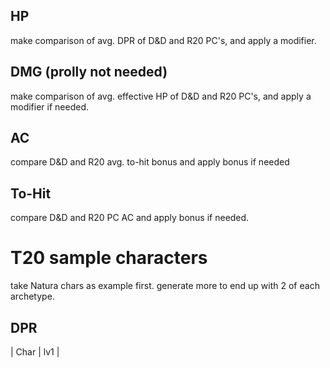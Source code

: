 ## HP
make comparison of avg. DPR of D&D and R20 PC's, and apply a modifier.

## DMG (prolly not needed)
make comparison of avg. effective HP of D&D and R20 PC's, and apply a modifier if needed.

## AC
compare D&D and R20 avg. to-hit bonus and apply bonus if needed

## To-Hit
compare D&D and R20 PC AC and apply bonus if needed.


# T20 sample characters
take Natura chars as example first. generate more to end up with 2 of each archetype.

## DPR
| Char | lv1 |